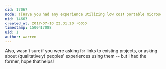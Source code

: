 ```yaml
---
cid: 17067
node: ![Have you had any experience utilizing low cost portable microscopes?  ](../notes/gilbert/07-18-2017/have-you-had-any-experience-utilizing-low-cost-portable-microscopes)
nid: 14663
created_at: 2017-07-18 22:31:28 +0000
timestamp: 1500417088
uid: 1
author: warren
---
```


Also, wasn't sure if you were asking for links to existing projects, or asking about (qualitatively) peoples' experiences using them -- but I had the former, hope that helps!